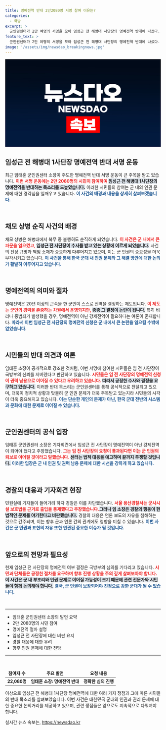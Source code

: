 ```yaml
---
title: 명예전역 반대 2만2080명 서명 참여 이유는?
categories:
  - 국방
excerpt: >
  군인권센터가 2만 여명의 서명을 모아 임성근 전 해병대 사단장의 명예전역 반대에 나섰다. 법적 대응도 불사라는 경고와 함께, 군 내부의 불공정한 결정에 대한 불만이 폭발하고 있다. 이 사건의 진실이 밝혀질까?
feature_text: >
  군인권센터가 2만 여명의 서명을 모아 임성근 전 해병대 사단장의 명예전역 반대에 나섰다. 법적 대응도 불사라는 경고와 함께, 군 내부의 불공정한 결정에 대한 불만이 폭발하고 있다. 이 사건의 진실이 밝혀질까?
image: '/assets/img/newsdao_breakingnews.jpg'
---
```


<p><img src="/assets/img/newsdao_breakingnews.jpg" alt="flaretime 속보" /></p>

<h2 data-ke-size="size26">임성근 전 해병대 1사단장 명예전역 반대 서명 운동</h2>

<p data-ke-size="size16">최근 임태훈 군인권센터 소장이 주도한 명예전역 반대 서명 운동이 큰 주목을 받고 있습니다. <b><span style="color: #ee2323;">이번 서명 운동에는 2만 2080명의 시민이 참여하여 </span></b><b><span style="background-color: #21538527;">임성근 전 해병대 1사단장의 명예전역을 반대하는 목소리를 드높였습니다.</span></b> 이러한 시민들의 참여는 군 내의 인권 문제에 대한 경각심을 일깨우고 있습니다. <b><span style="color: #1a5490;">이 사건의 배경과 내용을 상세히 살펴보겠습니다.</span></b></p>

<p data-ke-size="size16">&nbsp;</p>

<h2 data-ke-size="size26">채모 상병 순직 사건의 배경</h2>

<p data-ke-size="size16">채모 상병은 해병대에서 복무 중 불행히도 순직하게 되었습니다. <b><span style="color: #ee2323;">이 사건은 군 내에서 큰 파문을 일으켰고, </span></b><b><span style="background-color: #21538527;">임성근 전 사단장이 수사를 받고 있는 상황에 이르게 되었습니다.</span></b> 사건의 진상 규명과 책임 소재가 중요하게 다루어지고 있으며, 이는 군 인권의 중요성을 더욱 부각시키고 있습니다. <b><span style="color: #1a5490;">이 사건을 통해 한국 군대 내 인권 문제와 그 해결 방안에 대한 논의가 활발히 이루어지고 있습니다.</span></b></p>

<p data-ke-size="size16">&nbsp;</p>

<h2 data-ke-size="size26">명예전역의 의미와 절차</h2>

<p data-ke-size="size16">명예전역은 20년 이상의 근속을 한 군인이 스스로 전역을 결정하는 제도입니다. <b><span style="color: #ee2323;">이 제도는 군인의 경력을 존중하는 차원에서 운영되지만, </span></b><b><span style="background-color: #21538527;">종종 그 결정이 논란이 됩니다.</span></b> 특히 비리나 중범죄가 발생했을 경우, 명예전역이 아닌 강제전역이 필요하다는 여론이 존재합니다. <b><span style="color: #1a5490;">따라서 이번 임성근 전 사단장의 명예전역 신청은 군 내에서 큰 논란을 일으킬 수밖에 없었습니다.</span></b></p>

<p data-ke-size="size16">&nbsp;</p>

<h2 data-ke-size="size26">시민들의 반대 의견과 여론</h2>

<p data-ke-size="size16">임태훈 소장이 공개적으로 강조한 것처럼, 이번 서명에 참여한 시민들은 임 전 사단장이 국방부의 신뢰를 저버렸다고 판단하고 있습니다. <b><span style="color: #ee2323;">시민들은 임 전 사단장의 명예전역 신청이 권력 남용으로 이어질 수 있다고 우려하고 있습니다. </span></b><b><span style="background-color: #21538527;">따라서 공정한 수사와 결정을 요구하고 있습니다.</span></b> 이러한 반대 목소리는 군인권센터를 통해 공식적으로 전달되고 있으며, 더욱이 정치적 상황과 맞물려 군 인권 문제가 더욱 주목받고 있는지라 시민들의 시각이 더욱 중요해지고 있습니다. <b><span style="color: #1a5490;">이는 단순한 개인의 문제가 아닌, 한국 군대 전반의 시스템과 문화에 대한 문제로 이어질 수 있습니다.</span></b></p>

<p data-ke-size="size16">&nbsp;</p>

<h2 data-ke-size="size26">군인권센터의 공식 입장</h2>

<p data-ke-size="size16">임태훈 군인권센터 소장은 기자회견에서 임성근 전 사단장이 명예전역이 아닌 강제전역이 되어야 했다고 주장했습니다. <b><span style="color: #ee2323;">그는 임 전 사단장의 요청이 통과된다면 이는 군 인권의 퇴보로 이어질 것이라고 말했습니다. </span></b><b><span style="background-color: #21538527;">센터는 법적 대응을 예고하며 끝까지 투쟁할 것입니다.</span></b> <b><span style="color: #1a5490;">이러한 입장은 군 내 인권 및 권력 남용 문제에 대한 시선을 강하게 하고 있습니다.</span></b></p>

<p data-ke-size="size16">&nbsp;</p>

<h2 data-ke-size="size26">경찰의 대응과 기자회견 현장</h2>

<p data-ke-size="size16">민원실에 기자들이 들어가려 하자 경찰은 이를 차단했습니다. <b><span style="color: #ee2323;">서울 용산경찰서는 군사시설 보호법을 근거로 출입을 통제했다고 주장했습니다.</span></b><b><span style="background-color: #21538527;">그러나 임 소장은 경찰의 행동이 헌법적인 문제를 야기한다고 비판했습니다.</span></b> 경찰의 대응은 언론 보도의 자유를 침해하는 것으로 간주되며, 이는 향후 군과 언론 간의 관계에도 영향을 미칠 수 있습니다. <b><span style="color: #1a5490;">이번 사건은 군 인권과 표현의 자유 또한 연관된 중요한 이슈가 될 것입니다.</span></b></p>

<p data-ke-size="size16">&nbsp;</p>

<h2 data-ke-size="size26">앞으로의 전망과 필요성</h2>

<p data-ke-size="size16">현재 임성근 전 사단장의 명예전역 여부 결정은 국방부의 심의를 기다리고 있습니다. <b><span style="color: #ee2323;">시민과 단체들은 공정한 절차를 요구하며 향후 진행 상황을 주의 깊게 살펴보아야 합니다.</span></b><b><span style="background-color: #21538527;">이 사건은 군 내 부조리와 인권 문제로 이어질 가능성이 크기 때문에 관련 전문가와 시민들이 함께 논의해야 합니다.</span></b> <b><span style="color: #1a5490;">결국, 군 인권이 보장되어야 진정으로 강한 군대가 될 수 있습니다.</span></b></p>

<p data-ke-size="size16">&nbsp;</p>

<hr>

<ul>
    <li>임태훈 군인권센터 소장의 발언 요약</li>
    <li>2만 2080명의 시민 참여</li>
    <li>명예전역 절차 설명</li>
    <li>임성근 전 사단장에 대한 비판 요지</li>
    <li>경찰 대응에 대한 우려</li>
    <li>향후 인권 문제에 대한 전망</li>
</ul>

<hr> 

<p data-ke-size="size16">&nbsp;</p>

<table style="width: 100%; border-collapse: collapse;">
    <thead>
        <tr>
            <td style="text-align: center; height: 17px;"><b>참여자 수</b></td>
            <td style="text-align: center; height: 17px;"><b>주요 발언</b></td>
            <td style="text-align: center; height: 17px;"><b>요청 내용</b></td>
        </tr>
    </thead>
    <tbody>
        <tr>
            <td style="text-align: center; height: 17px;"><b>22,080명</b></td>
            <td style="text-align: center; height: 17px;"><b>임태훈 소장: 명예전역 반대</b></td>
            <td style="text-align: center; height: 17px;"><b>정확한 심의 진행</b></td>
        </tr>
    </tbody>
</table>

<p data-ke-size="size16"></p>

<p>이상으로 임성근 전 해병대 1사단장 명예전역에 대한 여러 가지 쟁점과 그에 따른 시민들의 반대 목소리를 살펴보았습니다. 이번 사건은 대한민국 군대의 인권과 권리 문제에 대한 중요한 논의거리를 제공하고 있으며, 관련 쟁점들은 앞으로도 지속적으로 다뤄져야 합니다.</p>
실시간 뉴스 속보는, <a href="https://newsdao.kr" rel="dofollow">https://newsdao.kr</a>


